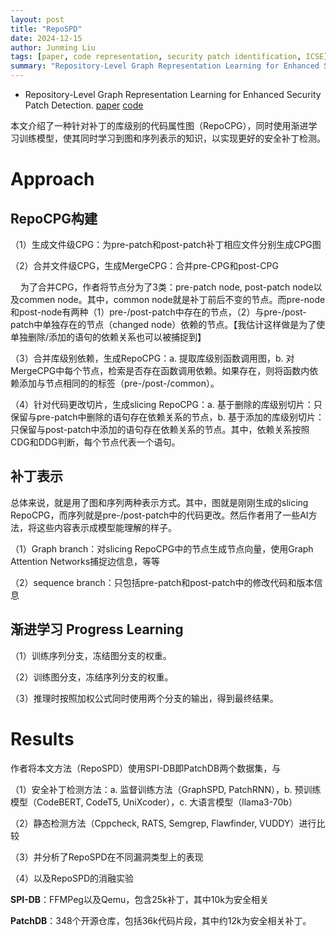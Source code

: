 ```yaml
---
layout: post
title: "RepoSPD"
date: 2024-12-15
author: Junming Liu
tags: [paper, code representation, security patch identification, ICSE]
summary: "Repository-Level Graph Representation Learning for Enhanced Security Patch Detection"
---
```


- Repository-Level Graph Representation Learning for Enhanced Security Patch Detection. [paper](https://arxiv.org/pdf/2412.08068) [code](ttps://github.com/Xin-Cheng-Wen/RepoSPD)

本文介绍了一种针对补丁的库级别的代码属性图（RepoCPG），同时使用渐进学习训练模型，使其同时学习到图和序列表示的知识，以实现更好的安全补丁检测。

# Approach

## RepoCPG构建

（1）生成文件级CPG：为pre-patch和post-patch补丁相应文件分别生成CPG图

（2）合并文件级CPG，生成MergeCPG：合并pre-CPG和post-CPG

    为了合并CPG，作者将节点分为了3类：pre-patch node, post-patch node以及commen node。其中，common node就是补丁前后不变的节点。而pre-node和post-node有两种（1）pre-/post-patch中存在的节点，（2）与pre-/post-patch中单独存在的节点（changed node）依赖的节点。【我估计这样做是为了使单独删除/添加的语句的依赖关系也可以被捕捉到】

（3）合并库级别依赖，生成RepoCPG：a. 提取库级别函数调用图，b. 对MergeCPG中每个节点，检索是否存在函数调用依赖。如果存在，则将函数内依赖添加与节点相同的的标签（pre-/post-/common）。

（4）针对代码更改切片，生成slicing RepoCPG：a. 基于删除的库级别切片：只保留与pre-patch中删除的语句存在依赖关系的节点，b. 基于添加的库级别切片：只保留与post-patch中添加的语句存在依赖关系的节点。其中，依赖关系按照CDG和DDG判断，每个节点代表一个语句。

## 补丁表示

总体来说，就是用了图和序列两种表示方式。其中，图就是刚刚生成的slicing RepoCPG，而序列就是pre-/post-patch中的代码更改。然后作者用了一些AI方法，将这些内容表示成模型能理解的样子。

（1）Graph branch：对slicing RepoCPG中的节点生成节点向量，使用Graph Attention Networks捕捉边信息，等等

（2）sequence branch：只包括pre-patch和post-patch中的修改代码和版本信息

## 渐进学习 Progress Learning

（1）训练序列分支，冻结图分支的权重。

（2）训练图分支，冻结序列分支的权重。

（3）推理时按照加权公式同时使用两个分支的输出，得到最终结果。

# Results

作者将本文方法（RepoSPD）使用SPI-DB即PatchDB两个数据集，与

（1）安全补丁检测方法：a. 监督训练方法（GraphSPD, PatchRNN），b. 预训练模型（CodeBERT, CodeT5, UniXcoder），c. 大语言模型（llama3-70b）

（2）静态检测方法（Cppcheck, RATS, Semgrep, Flawfinder, VUDDY）进行比较

（3）并分析了RepoSPD在不同漏洞类型上的表现

（4）以及RepoSPD的消融实验

**SPI-DB**：FFMPeg以及Qemu，包含25k补丁，其中10k为安全相关

**PatchDB**：348个开源仓库，包括36k代码片段，其中约12k为安全相关补丁。